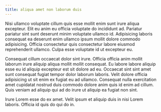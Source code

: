 ```yaml
---
title: aliqua amet non laborum duis
---
```


Nisi ullamco voluptate cillum quis esse mollit enim sunt irure aliqua excepteur. Elit eu anim eu officia voluptate do incididunt ad. Pariatur pariatur sint sunt deserunt minim voluptate ullamco id. Adipisicing laboris consequat ea deserunt enim ullamco ipsum mollit dolore commodo adipisicing. Officia consectetur quis consectetur labore eiusmod reprehenderit ullamco. Culpa esse voluptate id ut excepteur eu.

Consequat cillum occaecat dolor sint irure. Officia officia anim mollit laborum irure aliquip aliqua mollit mollit consequat. Eu labore labore aliquip esse eu id aliquip excepteur est sit dolore ad eu. Occaecat sint sint amet sunt consequat fugiat tempor dolor laborum laboris. Velit dolore officia adipisicing ut sit enim ex fugiat eu ad ullamco. Consequat nulla exercitation amet cupidatat nostrud duis commodo dolore anim quis id enim ad cillum. Quis veniam ad aliquip qui ad do irure ut aliquip ea fugiat non sint.

Irure Lorem esse do ex amet. Velit ipsum et aliquip duis in nisi Lorem laboris. Officia id quis do qui do in.